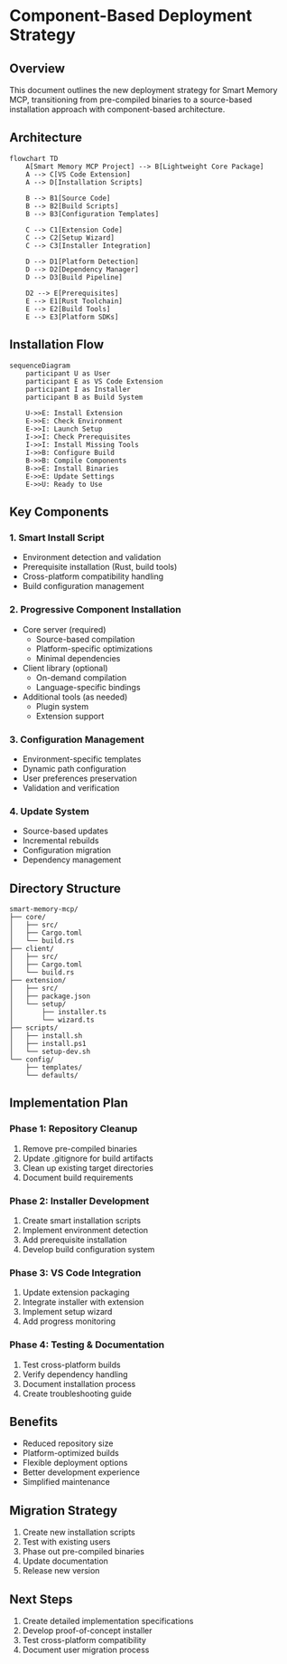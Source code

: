 # Component-Based Deployment Strategy

## Overview
This document outlines the new deployment strategy for Smart Memory MCP, transitioning from pre-compiled binaries to a source-based installation approach with component-based architecture.

## Architecture

```mermaid
flowchart TD
    A[Smart Memory MCP Project] --> B[Lightweight Core Package]
    A --> C[VS Code Extension]
    A --> D[Installation Scripts]
    
    B --> B1[Source Code]
    B --> B2[Build Scripts]
    B --> B3[Configuration Templates]
    
    C --> C1[Extension Code]
    C --> C2[Setup Wizard]
    C --> C3[Installer Integration]
    
    D --> D1[Platform Detection]
    D --> D2[Dependency Manager]
    D --> D3[Build Pipeline]
    
    D2 --> E[Prerequisites]
    E --> E1[Rust Toolchain]
    E --> E2[Build Tools]
    E --> E3[Platform SDKs]
```

## Installation Flow

```mermaid
sequenceDiagram
    participant U as User
    participant E as VS Code Extension
    participant I as Installer
    participant B as Build System
    
    U->>E: Install Extension
    E->>E: Check Environment
    E->>I: Launch Setup
    I->>I: Check Prerequisites
    I->>I: Install Missing Tools
    I->>B: Configure Build
    B->>B: Compile Components
    B->>E: Install Binaries
    E->>E: Update Settings
    E->>U: Ready to Use
```

## Key Components

### 1. Smart Install Script
- Environment detection and validation
- Prerequisite installation (Rust, build tools)
- Cross-platform compatibility handling
- Build configuration management

### 2. Progressive Component Installation
- Core server (required)
  - Source-based compilation
  - Platform-specific optimizations
  - Minimal dependencies
- Client library (optional)
  - On-demand compilation
  - Language-specific bindings
- Additional tools (as needed)
  - Plugin system
  - Extension support

### 3. Configuration Management
- Environment-specific templates
- Dynamic path configuration
- User preferences preservation
- Validation and verification

### 4. Update System
- Source-based updates
- Incremental rebuilds
- Configuration migration
- Dependency management

## Directory Structure

```
smart-memory-mcp/
├── core/
│   ├── src/
│   ├── Cargo.toml
│   └── build.rs
├── client/
│   ├── src/
│   ├── Cargo.toml
│   └── build.rs
├── extension/
│   ├── src/
│   ├── package.json
│   └── setup/
│       ├── installer.ts
│       └── wizard.ts
├── scripts/
│   ├── install.sh
│   ├── install.ps1
│   └── setup-dev.sh
└── config/
    ├── templates/
    └── defaults/
```

## Implementation Plan

### Phase 1: Repository Cleanup
1. Remove pre-compiled binaries
2. Update .gitignore for build artifacts
3. Clean up existing target directories
4. Document build requirements

### Phase 2: Installer Development
1. Create smart installation scripts
2. Implement environment detection
3. Add prerequisite installation
4. Develop build configuration system

### Phase 3: VS Code Integration
1. Update extension packaging
2. Integrate installer with extension
3. Implement setup wizard
4. Add progress monitoring

### Phase 4: Testing & Documentation
1. Test cross-platform builds
2. Verify dependency handling
3. Document installation process
4. Create troubleshooting guide

## Benefits
- Reduced repository size
- Platform-optimized builds
- Flexible deployment options
- Better development experience
- Simplified maintenance

## Migration Strategy
1. Create new installation scripts
2. Test with existing users
3. Phase out pre-compiled binaries
4. Update documentation
5. Release new version

## Next Steps
1. Create detailed implementation specifications
2. Develop proof-of-concept installer
3. Test cross-platform compatibility
4. Document user migration process
